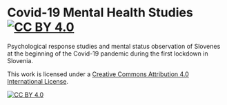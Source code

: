 # Covid-19 Mental Health Studies [![CC BY 4.0][cc-by-shield]][cc-by]

Psychological response studies and mental status observation of Slovenes at the beginning of the Covid-19 pandemic during the first lockdown in Slovenia.


This work is licensed under a
[Creative Commons Attribution 4.0 International License][cc-by].

[![CC BY 4.0][cc-by-image]][cc-by]

[cc-by]: http://creativecommons.org/licenses/by/4.0/
[cc-by-image]: https://i.creativecommons.org/l/by/4.0/88x31.png
[cc-by-shield]: https://img.shields.io/badge/License-CC%20BY%204.0-lightgrey.svg
